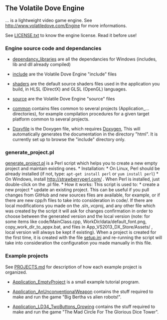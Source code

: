 
## The Volatile Dove Engine 

... is a lightweight video game engine. See http://www.volatiledove.com/Engine for more informations.

See [LICENSE.txt](./LICENSE.txt) to know the engine license. Read it before use!

### Engine source code and dependancies
   
 * [dependancy_libraries](./dependancy_libraries) are all the dependancies for Windows
   (includes, lib and dll already compiled)

 * [include](./include) are the Volatile Dove Engine "include" files

 * [shaders](./shaders) are the default source shaders files used in the application
   you build, in HLSL (DirectX) and GLSL (OpenGL) languages.

 * [source](./source) are the Volatile Dove Engine "source" files
 
 * [common](./common) contains files common to several projects (Application_... directories), 
   for example compilation procedures for a given target platform common to several projects.

 * [Doxyfile](./Doxyfile) is the Doxygen file, which requires 
  [Doxygen](http://www.stack.nl/~dimitri/doxygen/),
  This will automatically generates the documentation in the directory "html".
  It is currently set up to browse the "include" directory only.

### generate_project.pl

[generate_project.pl](./generate_project.pl) is a Perl script which helps you to create a new empty project and maintain existing ones.
    * Installation:
      * On Linux, Perl should be already installed (if not, type: `apt-get install perl` or `yum install perl`)
      * On Windows, install http://strawberryperl.com/ . When Perl is installed, just double-click on the .pl file.
    * How it works: This script is used to:
      * create a new project
      * update an existing project. This can be useful if you pull changes from GitHub and new sources files are available, for example, or if there are new cpp/h files to take into consideration in code/. If there are local modifications you made on the .sln,.vcproj, and any other file which was created by the script it will ask for changes confirmation in order to choose between the generated version and the local version (note: for some items like code/MainClass.cpp, WorkDir/data/default_font.png, copy_work_dir_to_appx.bat, and files in App_VS2013_DX_Store/Assets/ , local version will always be kept if existing). When a project is created for the first time, it is created with the file [setup.ini](./PROJECTS.md#setupini) and re-running the script will take into consideration the configuration you made manually in this file.

### Example projects

See [PROJECTS.md](./PROJECTS.md) for description of how each example project is organized.

 * [Application_EmptyProject](./Application_EmptyProject) is a small example tutorial program.

 * [Application_AnUnconventionalWeapon](./Application_AnUnconventionalWeapon) contains the stuff 
   required to make and run the game "Big Bertha vs alien robots!". 

 * [Application_LD34_TwoButtons_Growing](./Application_LD34_TwoButtons_Growing) contains the stuff 
   required to make and run the game "The Mad Circle For The Glorious Dice Tower". 
